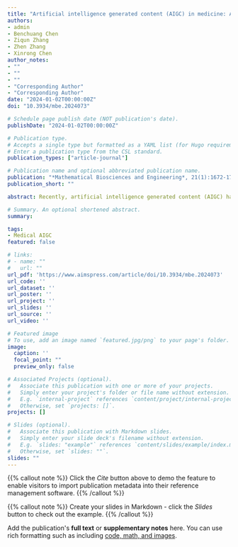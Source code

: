 ```yaml
---
title: "Artificial intelligence generated content (AIGC) in medicine: A narrative review"
authors:
- admin
- Benchuang Chen
- Ziqun Zhang
- Zhen Zhang
- Xinrong Chen
author_notes:
- ""
- ""
- ""
- "Corresponding Author"
- "Corresponding Author"
date: "2024-01-02T00:00:00Z"
doi: "10.3934/mbe.2024073"

# Schedule page publish date (NOT publication's date).
publishDate: "2024-01-02T00:00:00Z"

# Publication type.
# Accepts a single type but formatted as a YAML list (for Hugo requirements).
# Enter a publication type from the CSL standard.
publication_types: ["article-journal"]

# Publication name and optional abbreviated publication name.
publication: "*Mathematical Biosciences and Engineering*, 21(1):1672-1711"
publication_short: ""

abstract: Recently, artificial intelligence generated content (AIGC) has been receiving increased attention and is growing exponentially. AIGC is generated based on the intentional information extracted from human-provided instructions by generative artificial intelligence (AI) models. AIGC quickly and automatically generates large amounts of high-quality content. Currently, there is a shortage of medical resources and complex medical procedures in medicine. Due to its characteristics, AIGC can help alleviate these problems. As a result, the application of AIGC in medicine has gained increased attention in recent years. Therefore, this paper provides a comprehensive review on the recent state of studies involving AIGC in medicine. First, we present an overview of AIGC. Furthermore, based on recent studies, the application of AIGC in medicine is reviewed from two aspects, medical image processing and medical text generation. The basic generative AI models, tasks, target organs, datasets and contribution of studies are considered and summarized. Finally, we also discuss the limitations and challenges faced by AIGC and propose possible solutions with relevant studies. We hope this review can help readers understand the potential of AIGC in medicine and obtain some innovative ideas in this field.

# Summary. An optional shortened abstract.
summary: 

tags:
- Medical AIGC
featured: false

# links:
# - name: ""
#   url: ""
url_pdf: 'https://www.aimspress.com/article/doi/10.3934/mbe.2024073'
url_code: ''
url_dataset: ''
url_poster: ''
url_project: ''
url_slides: ''
url_source: ''
url_video: ''

# Featured image
# To use, add an image named `featured.jpg/png` to your page's folder. 
image:
  caption: ''
  focal_point: ""
  preview_only: false

# Associated Projects (optional).
#   Associate this publication with one or more of your projects.
#   Simply enter your project's folder or file name without extension.
#   E.g. `internal-project` references `content/project/internal-project/index.md`.
#   Otherwise, set `projects: []`.
projects: []

# Slides (optional).
#   Associate this publication with Markdown slides.
#   Simply enter your slide deck's filename without extension.
#   E.g. `slides: "example"` references `content/slides/example/index.md`.
#   Otherwise, set `slides: ""`.
slides: ""
---
```


{{% callout note %}}
Click the *Cite* button above to demo the feature to enable visitors to import publication metadata into their reference management software.
{{% /callout %}}

{{% callout note %}}
Create your slides in Markdown - click the *Slides* button to check out the example.
{{% /callout %}}

Add the publication's **full text** or **supplementary notes** here. You can use rich formatting such as including [code, math, and images](https://docs.hugoblox.com/content/writing-markdown-latex/).
